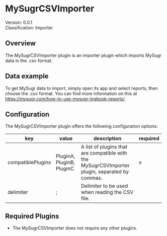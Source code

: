 # MySugrCSVImporter
Version: 0.0.1  
Classification: Importer

Overview
-----
The MySugrCSVImporter plugin is an importer plugin which imports MySugr data in the .csv format.

Data example
-----
To get MySugr data to import, simply open its app and select reports, then choose the .csv format. You can find more information on this at https://mysugr.com/how-to-use-mysugr-logbook-reports/ 

Configuration
-----
The MySugrCSVImporter plugin offers the following configuration options:

| key  | value | description | required |
| ------------- | ------------- |  ------------- | ------------- |
| compatiblePlugins | PluginA, PluginB, PluginC | A list of plugins that are compatible with the MySugrCSVImporter plugin, separated by commas. | x
| delimiter | ; | Delimiter to be used when reading the CSV file. | 

Required Plugins
-----
 - The MySugrCSVImporter does not require any other plugins.